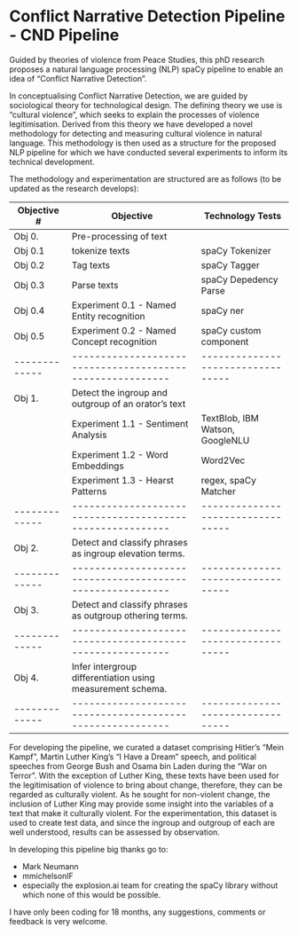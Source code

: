 # Conflict Narrative Detection Pipeline - CND Pipeline

Guided by theories of violence from Peace Studies, this phD research proposes a natural language processing (NLP) spaCy pipeline to enable an idea of “Conflict Narrative Detection”.

In conceptualising Conflict Narrative Detection, we are guided by sociological theory for technological design. The defining theory we use is “cultural violence”, which seeks to explain the processes of violence legitimisation. Derived from this theory we have developed
a novel methodology for detecting and measuring cultural violence in natural language. This methodology is then used as a structure
for the proposed NLP pipeline for which we have conducted several experiments to inform its technical development.

The methodology and experimentation are structured are as follows (to be updated as the research develops):

| Objective #   | Objective                                                 | Technology Tests                  |
| ------------- | --------------------------------------------------------- | --------------------------------- |
| Obj 0.        | Pre-processing of text                                    |                                   |
| Obj 0.1       | tokenize texts                                            | spaCy Tokenizer                   |
| Obj 0.2       | Tag texts                                                 | spaCy Tagger                      |
| Obj 0.3       | Parse texts                                               | spaCy Depedency Parse             |
| Obj 0.4       | Experiment 0.1 - Named Entity recognition                 | spaCy ner                         |
| Obj 0.5       | Experiment 0.2 - Named Concept recognition                | spaCy custom component            |
| ------------- | --------------------------------------------------------- | --------------------------------- |
| Obj 1.        | Detect the ingroup and outgroup of an orator’s text       |                                   |
|               | Experiment 1.1 - Sentiment Analysis                       | TextBlob, IBM Watson, GoogleNLU   |
|               | Experiment 1.2 - Word Embeddings                          | Word2Vec                          |
|               | Experiment 1.3 - Hearst Patterns                          | regex, spaCy Matcher              |
| ------------- | --------------------------------------------------------- | --------------------------------- |
| Obj 2.        | Detect and classify phrases as ingroup elevation terms.   |                                   |
| ------------- | --------------------------------------------------------- | --------------------------------- |
| Obj 3.        | Detect and classify phrases as outgroup othering terms.   |                                   |
| ------------- | --------------------------------------------------------- | --------------------------------- |
| Obj 4.        | Infer intergroup differentiation using measurement schema.|                                   |
| ------------- | --------------------------------------------------------- | --------------------------------- |

For developing the pipeline, we curated a dataset comprising Hitler’s “Mein Kampf”, Martin Luther King’s “I Have a Dream” speech, and political speeches from George Bush and Osama bin Laden during the “War on Terror”. With the exception of Luther King, these texts have been used for the legitimisation of violence to bring about change, therefore, they can be regarded as culturally violent. As he sought for non-violent change, the inclusion of Luther King may provide some insight into the variables of a text that make it culturally violent. For the experimentation, this dataset is used to create test data, and since the ingroup and outgroup of each are well understood, results can be assessed by observation.

In developing this pipeline big thanks go to:
- Mark Neumann
- mmichelsonIF
- especially the explosion.ai team for creating the spaCy library without which none of this would be possible.

I have only been coding for 18 months, any suggestions, comments or feedback is very welcome.